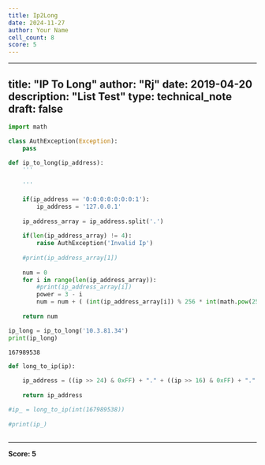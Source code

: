 ```yaml
---
title: Ip2Long
date: 2024-11-27
author: Your Name
cell_count: 8
score: 5
---
```


---
title: "IP To Long"
author: "Rj"
date: 2019-04-20
description: "List Test"
type: technical_note
draft: false
---

```python
import math
```


```python
class AuthException(Exception):
    pass
```


```python
def ip_to_long(ip_address):
    '''
        
    '''
    
    if(ip_address == '0:0:0:0:0:0:0:1'):
        ip_address = '127.0.0.1'
        
    ip_address_array = ip_address.split('.')
    
    if(len(ip_address_array) != 4):    
        raise AuthException('Invalid Ip')
    
    #print(ip_address_array[1])
    
    num = 0
    for i in range(len(ip_address_array)):
        #print(ip_address_array[i])
        power = 3 - i
        num = num + ( (int(ip_address_array[i]) % 256 * int(math.pow(256, power)) ))
    
    return num
```


```python
ip_long = ip_to_long('10.3.81.34')        
print(ip_long)
```

    167989538



```python
def long_to_ip(ip):
    
    ip_address = ((ip >> 24) & 0xFF) + "." + ((ip >> 16) & 0xFF) + "." + ((ip >> 8) & 0xFF) + "." + (ip & 0xFF)
    
    return ip_address
```


```python
#ip_ = long_to_ip(int(167989538))
        
#print(ip_)
```


```python

```


---
**Score: 5**